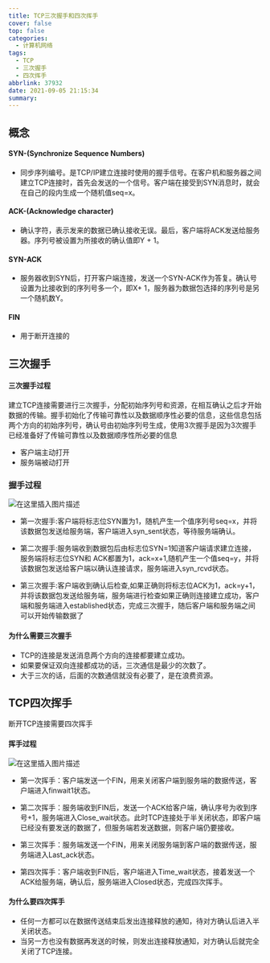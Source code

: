 ```yaml
---
title: TCP三次握手和四次挥手
cover: false
top: false
categories:
  - 计算机网络
tags:
  - TCP
  - 三次握手
  - 四次挥手
abbrlink: 37932
date: 2021-09-05 21:15:34
summary:
---
```


## 概念
#### SYN-(Synchronize Sequence Numbers)
- 同步序列编号。是TCP/IP建立连接时使用的握手信号。在客户机和服务器之间建立TCP连接时，首先会发送的一个信号。客户端在接受到SYN消息时，就会在自己的段内生成一个随机值seq=x。
#### ACK-(Acknowledge character)
- 确认字符，表示发来的数据已确认接收无误。最后，客户端将ACK发送给服务器。序列号被设置为所接收的确认值即Y + 1。
#### SYN-ACK
- 服务器收到SYN后，打开客户端连接，发送一个SYN-ACK作为答复。确认号设置为比接收到的序列号多一个，即X+ 1，服务器为数据包选择的序列号是另一个随机数Y。
#### FIN
- 用于断开连接的

## 三次握手
#### 三次握手过程
建立TCP连接需要进行三次握手，分配初始序列号和资源，在相互确认之后才开始数据的传输。握手初始化了传输可靠性以及数据顺序性必要的信息，这些信息包括两个方向的初始序列号，确认号由初始序列号生成，使用3次握手是因为3次握手已经准备好了传输可靠性以及数据顺序性所必要的信息
- 客户端主动打开
- 服务端被动打开

### 握手过程

![在这里插入图片描述](https://img-blog.csdnimg.cn/64eada28b1244e1a93be6d2a1cf55a71.png?x-oss-process=image/watermark,type_ZHJvaWRzYW5zZmFsbGJhY2s,shadow_50,text_Q1NETiBA5LiA5rGf5rqq5rC0,size_20,color_FFFFFF,t_70,g_se,x_16)

- 第一次握手:客户端将标志位SYN置为1，随机产生一个值序列号seq=x，并将该数据包发送给服务端，客户端进入syn_sent状态，等待服务端确认。

- 第二次握手:服务端收到数据包后由标志位SYN=1知道客户端请求建立连接，服务端将标志位SYN和 ACK都置为1，ack=x+1,随机产生一个值seq=y，并将该数据包发送给客户端以确认连接请求，服务端进入syn_rcvd状态。

- 第三次握手:客户端收到确认后检查,如果正确则将标志位ACK为1，ack=y+1，并将该数据包发送给服务端，服务端进行检查如果正确则连接建立成功，客户端和服务端进入established状态，完成三次握手，随后客户端和服务端之间可以开始传输数据了

#### 为什么需要三次握手
- TCP的连接是发送消息两个方向的连接都要建立成功。
- 如果要保证双向连接都成功的话，三次通信是最少的次数了。
- 大于三次的话，后面的次数通信就没有必要了，是在浪费资源。

## TCP四次挥手
断开TCP连接需要四次挥手

#### 挥手过程
![在这里插入图片描述](https://img-blog.csdnimg.cn/d6b11ef8598a4a78b47dfe037816ebfd.png?x-oss-process=image/watermark,type_ZHJvaWRzYW5zZmFsbGJhY2s,shadow_50,text_Q1NETiBA5LiA5rGf5rqq5rC0,size_15,color_FFFFFF,t_70,g_se,x_16)

- 第一次挥手：客户端发送一个FIN，用来关闭客户端到服务端的数据传送，客户端进入finwait1状态。

- 第二次挥手：服务端收到FIN后，发送一个ACK给客户端，确认序号为收到序号+1，服务端进入Close_wait状态。此时TCP连接处于半关闭状态，即客户端已经没有要发送的数据了，但服务端若发送数据，则客户端仍要接收。

- 第三次挥手：服务端发送一个FIN，用来关闭服务端到客户端的数据传送，服务端进入Last_ack状态。

- 第四次挥手：客户端收到FIN后，客户端进入Time_wait状态，接着发送一个ACK给服务端，确认后，服务端进入Closed状态，完成四次挥手。

#### 为什么要四次挥手
- 任何一方都可以在数据传送结束后发出连接释放的通知，待对方确认后进入半关闭状态。
- 当另一方也没有数据再发送的时候，则发出连接释放通知，对方确认后就完全关闭了TCP连接。
